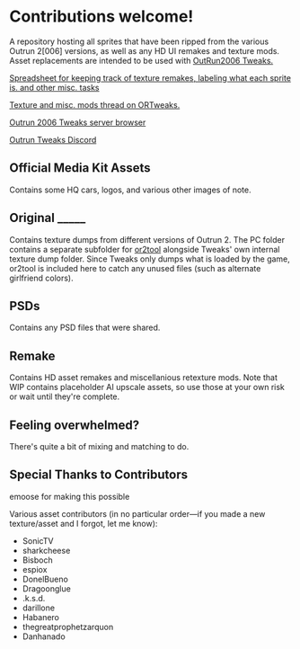 # Contributions welcome!

A repository hosting all sprites that have been ripped from the various Outrun 2[006] versions, as well as any HD UI remakes and texture mods. Asset replacements are intended to be used with [OutRun2006 Tweaks.](https://github.com/emoose/OutRun2006Tweaks/)

[Spreadsheet for keeping track of texture remakes, labeling what each sprite is. and other misc. tasks](https://docs.google.com/spreadsheets/d/1UB8UadeAfIDp05Gx6LE92d3eSLO_aBP4eAzCSLXt0Q4/edit?gid=0#gid=0)

[Texture and misc. mods thread on ORTweaks.](https://github.com/emoose/OutRun2006Tweaks/issues/20)

[Outrun 2006 Tweaks server browser](http://clarissa.port0.org/)

[Outrun Tweaks Discord](https://discord.gg/GFjKAMg83t)

## Official Media Kit Assets
Contains some HQ cars, logos, and various other images of note.

## Original _____
Contains texture dumps from different versions of Outrun 2. The PC folder contains a separate subfolder for [or2tool](https://github.com/emoose/OutRun2006Tweaks/issues/90) alongside Tweaks' own internal texture dump folder. Since Tweaks only dumps what is loaded by the game, or2tool is included here to catch any unused files (such as alternate girlfriend colors).

## PSDs
Contains any PSD files that were shared.

## Remake
Contains HD asset remakes and miscellanious retexture mods. Note that WIP contains placeholder AI upscale assets, so use those at your own risk or wait until they're complete.

## Feeling overwhelmed?
There's quite a bit of mixing and matching to do.

## Special Thanks to Contributors
emoose for making this possible

Various asset contributors (in no particular order—if you made a new texture/asset and I forgot, let me know):
* SonicTV
* sharkcheese
* Bisboch
* espiox
* DonelBueno
* Dragoonglue
* .k.s.d.
* darillone
* Habanero
* thegreatprophetzarquon
* Danhanado
